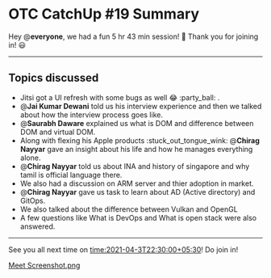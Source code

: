 # OTC CatchUp #19 Summary

Hey @**everyone**, we had a fun 5 hr 43 min session! :tada: 
Thank you for joining in! :smiley: 

---

## Topics discussed

- Jitsi got a UI refresh with some bugs as well :joy: :party_ball: .
- @**Jai Kumar Dewani** told us his interview experience and then we talked about how the interview process goes like.
- @**Saurabh Daware** explained us what is DOM and difference between DOM and virtual DOM.
- Along with flexing his Apple products :stuck_out_tongue_wink: @**Chirag Nayyar** gave an insight about his life and how he manages everything alone.
- @**Chirag Nayyar** told us about INA and history of singapore and why tamil is official language there.
- We also had a discussion on ARM server and thier adoption in market.
- @**Chirag Nayyar** gave us task to learn about AD (Active directory) and GitOps.
- We also talked about the difference between Vulkan and OpenGL
- A few questions like What is DevOps and What is open stack were also answered.

---

See you all next time on <time:2021-04-3T22:30:00+05:30>!
Do join in!

[Meet Screenshot.png](/user_uploads/29573/YVlNi92npKW-JEXV0jFmigto/Screenshot-105.png)
